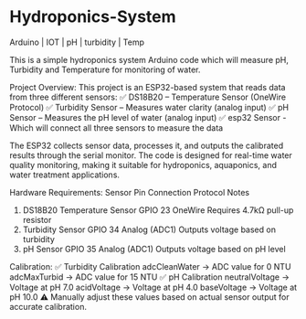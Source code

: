 # Hydroponics-System
Arduino | IOT | pH | turbidity | Temp

This is a simple hydroponics system Arduino code which will measure pH, Turbidity and Temperature for monitoring of water.

Project Overview: 
This project is an ESP32-based system that reads data from three different sensors:
✅ DS18B20 – Temperature Sensor (OneWire Protocol)
✅ Turbidity Sensor – Measures water clarity (analog input)
✅ pH Sensor – Measures the pH level of water (analog input)
✅ esp32 Sensor - Which will connect all three sensors to measure the data

The ESP32 collects sensor data, processes it, and outputs the calibrated results through the serial monitor. The code is designed for real-time water quality monitoring, making it suitable for hydroponics, aquaponics, and water treatment applications.

Hardware Requirements: 
Sensor	Pin Connection	Protocol	Notes
1) DS18B20 Temperature Sensor	GPIO 23	OneWire	Requires 4.7kΩ pull-up resistor
2) Turbidity Sensor	GPIO 34	Analog (ADC1)	Outputs voltage based on turbidity
3) pH Sensor	GPIO 35	Analog (ADC1)	Outputs voltage based on pH level

Calibration: 
✅ Turbidity Calibration
adcCleanWater → ADC value for 0 NTU
adcMaxTurbid → ADC value for 15 NTU
✅ pH Calibration
neutralVoltage → Voltage at pH 7.0
acidVoltage → Voltage at pH 4.0
baseVoltage → Voltage at pH 10.0
⚠️ Manually adjust these values based on actual sensor output for accurate calibration.
